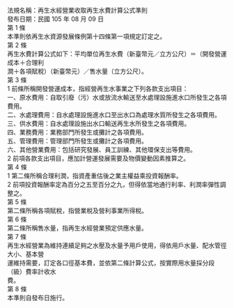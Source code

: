 法規名稱：再生水經營業收取再生水費計算公式準則  
發布日期：民國 105 年 08 月 09 日  
第 1 條  
本準則依再生水資源發展條例第十四條第一項規定訂定之。  
第 2 條  
再生水費計算公式如下：平均單位再生水費（新臺幣元／立方公尺）＝（開發營運成本＋合理利  
潤＋各項賦稅）（新臺幣元）／售水量（立方公尺）。  
第 3 條  
1 前條所稱開發營運成本，指經營再生水事業之下列各款支出項目：  
一、原水費用：自取引廢（污）水或放流水輸送至水處理設施進水口所發生之各項費用。  
二、水處理費用：自水處理設施進水口至出水口為處理水質所發生之各項費用。  
三、供水費用：自水處理設施出水口輸送再生水所發生之各項費用。  
四、業務費用：業務部門所發生或攤計之各項費用。  
五、管理費用：管理部門所發生或攤計之各項費用。  
六、其他營業費用：包括研究發展、員工訓練、其他環保支出等費用。  
2 前項各款支出項目，應加計營運發展需要及物價變動因素推算之。  
第 4 條  
1 第二條所稱合理利潤，指資產重估後之業主權益乘投資報酬率。  
2 前項投資報酬率定為百分之五至百分之九，但得依當地通行利率、利潤率彈性調整之。  
第 5 條  
第二條所稱各項賦稅，指營業稅及營利事業所得稅。  
第 6 條  
第二條所稱售水量，指再生水經營業預定供應水量。  
第 7 條  
再生水經營業為維持連續足夠之水壓及水量予用戶使用，得依用戶水量、配水管徑大小、基本營  
運維持需要，訂定各口徑基本費，並依第二條計算公式，按實際用水量採分段（級）費率計收水  
費。  
第 8 條  
本準則自發布日施行。  


